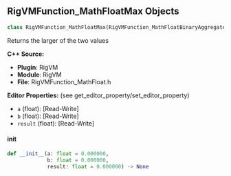## RigVMFunction_MathFloatMax Objects

```python
class RigVMFunction_MathFloatMax(RigVMFunction_MathFloatBinaryAggregateOp)
```

Returns the larger of the two values

**C++ Source:**

- **Plugin**: RigVM
- **Module**: RigVM
- **File**: RigVMFunction_MathFloat.h

**Editor Properties:** (see get_editor_property/set_editor_property)

- ``a`` (float):  [Read-Write]
- ``b`` (float):  [Read-Write]
- ``result`` (float):  [Read-Write]

<a id="unreal.RigVMFunction_MathFloatMax.__init__"></a>

#### __init__

```python
def __init__(a: float = 0.000000,
             b: float = 0.000000,
             result: float = 0.000000) -> None
```

<a id="unreal.RigUnit_MathFloatMax"></a>